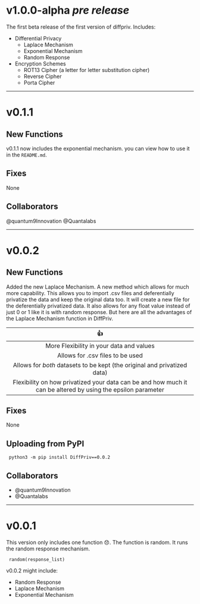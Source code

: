 # v1.0.0-alpha _pre release_
The first beta release of the first version of diffpriv. Includes:
- Differential Privacy
  - Laplace Mechanism
  - Exponential Mechanism
  - Random Response
- Encryption Schemes
  - ROT13 Cipher (a letter for letter substitution cipher)
  - Reverse Cipher
  - Porta Cipher

---

# v0.1.1
## New Functions

v0.1.1 now includes the exponential mechanism. you can view how to use it in the `README.md`.

## Fixes

None

## Collaborators

@quantum9Innovation 
@Quantalabs 

---
# **v0.0.2**
## New Functions

Added the new Laplace Mechanism. A new method which allows for much more capability. This allows you to import .csv files and deferentially privatize the data and keep the original data too.  It will create a new file for the deferentially privatized data. It also allows for any float value instead of just 0 or 1 like it is with random response. But here are all the advantages of the Laplace Mechanism function in DiffPriv.

| :+1: |
| :----: |
| More Flexibility in your data and values | 
| Allows for .csv files to be used |
| Allows for _both_ datasets to be kept (the original and privatized data) |
| Flexibility on how privatized your data can be and how much it can be altered by using the epsilon parameter |

## Fixes

None

## Uploading from PyPI

     python3 -m pip install DiffPriv==0.0.2

## Collaborators

- @quantum9Innovation 
- @Quantalabs 

---
# **v0.0.1**

This version only includes one function 😞. The function is random. It runs the random response mechanism.

     random(response_list)

v0.0.2 might include:

- Random Response
- Laplace Mechanism
- Exponential Mechanism
